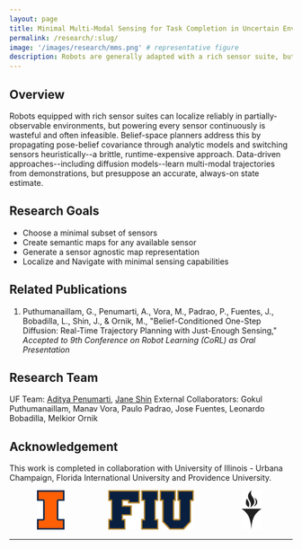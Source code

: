 ```yaml
---
layout: page
title: Minimal Multi-Modal Sensing for Task Completion in Uncertain Environments
permalink: /research/:slug/
image: '/images/research/mms.png' # representative figure
description: Robots are generally adapted with a rich sensor suite, but using all of them at all times is inefficient and power hungry. Can a minimal subset of required sensors be selected that maintains a maximal localization uncertainty?
---
```


## Overview <!-- Must include -->

Robots equipped with rich sensor suites can localize reliably in partially-observable environments, but powering every sensor continuously is wasteful and often infeasible. Belief-space planners address this by propagating pose-belief covariance through analytic models and switching sensors heuristically--a brittle, runtime-expensive approach. Data-driven approaches--including diffusion models--learn multi-modal trajectories from demonstrations, but presuppose an accurate, always-on state estimate.

## Research Goals <!-- Remove if not applicable -->

* Choose a minimal subset of sensors
* Create semantic maps for any available sensor
* Generate a sensor agnostic map representation
* Localize and Navigate with minimal sensing capabilities

## Related Publications <!-- Remove if not applicable -->

1. Puthumanaillam, G., Penumarti, A., Vora, M., Padrao, P., Fuentes, J., Bobadilla, L., Shin, J., & Ornik, M., "Belief-Conditioned One-Step Diffusion: Real-Time Trajectory Planning with Just-Enough Sensing," *Accepted to 9th Conference on Robot Learning (CoRL) as Oral Presentation*

## Research Team <!-- Remove if not applicable -->

UF Team: [Aditya Penumarti](people/aditya), [Jane Shin](people/jane)
External Collaborators: Gokul Puthumanaillam, Manav Vora, Paulo Padrao, Jose Fuentes, Leonardo Bobadilla, Melkior Ornik

## Acknowledgement

This work is completed in collaboration with University of Illinois - Urbana Champaign, Florida International University and Providence University.

<div style="display:grid;grid-auto-flow:column;grid-auto-columns:minmax(0,1fr);gap:32px;justify-items:center;align-items:center;max-width:900px;margin:0 auto;">
  <a href="https://illinois.edu" target="_blank" rel="noopener"><img src="/images/research/logos/uiuc.png" alt="UIUC" style="height:70px;max-width:180px;object-fit:contain;"></a>
  <a href="https://www.fiu.edu" target="_blank" rel="noopener"><img src="/images/research/logos/fiu.png" alt="FIU" style="height:70px;max-width:180px;object-fit:contain;"></a>
  <a href="https://www.providence.edu" target="_blank" rel="noopener"><img src="/images/research/logos/providence.jpg" alt="Providence College" style="height:70px;max-width:180px;object-fit:contain;"></a>
</div>

<!-- Include below if you have additional resources to add (e.g. interview videos) -->
***

<!-- ## Additional Resources

### Youtube Embed

<p><iframe src="https://www.youtube.com/embed/2b2gJu-g3qE" loading="lazy" frameborder="0" allowfullscreen></iframe></p>

### Vimeo Embed

<p><iframe src="https://player.vimeo.com/video/148003889?h=d36b8b4cbb" loading="lazy" width="640" height="360" frameborder="0" allowfullscreen></iframe></p> -->
